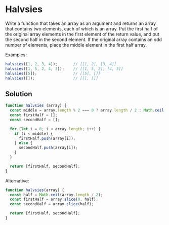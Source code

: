 # Halvsies
Write a function that takes an array as an argument and returns an array that contains two elements, each of which is an array. Put the first half of the original array elements in the first element of the return value, and put the second half in the second element. If the original array contains an odd number of elements, place the middle element in the first half array.

Examples:
```js
halvsies([1, 2, 3, 4]);       // [[1, 2], [3, 4]]
halvsies([1, 5, 2, 4, 3]);    // [[1, 5, 2], [4, 3]]
halvsies([5]);                // [[5], []]
halvsies([]);                 // [[], []]
```


## Solution
```js
function halvsies (array) {
  const middle = array.length % 2 === 0 ? array.length / 2 : Math.ceil(array.length / 2)
  const firstHalf = [];
  const secondHalf = [];

  for (let i = 0; i < array.length; i++) {
    if (i < middle) {
      firstHalf.push(array[i]);
    } else {
      secondHalf.push(array[i]);
    }
  }

  return [firstHalf, secondHalf];
}
```

Alternative:
```js
function halvsies(array) {
  const half = Math.ceil(array.length / 2);
  const firstHalf = array.slice(0, half);
  const secondHalf = array.slice(half);

  return [firstHalf, secondHalf];
}
```